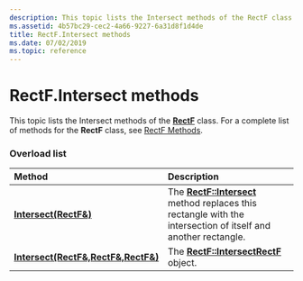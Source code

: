 ```yaml
---
description: This topic lists the Intersect methods of the RectF class. For a complete list of methods for the RectF class, see RectF Methods.
ms.assetid: 4b57bc29-cec2-4a66-9227-6a31d8f1d4de
title: RectF.Intersect methods
ms.date: 07/02/2019
ms.topic: reference
---
```


# RectF.Intersect methods

This topic lists the Intersect methods of the [**RectF**](/windows/win32/api/gdiplustypes/nl-gdiplustypes-rectf) class. For a complete list of methods for the **RectF** class, see [RectF Methods](-gdiplus-class-rectf-methods.md).

### Overload list



| Method                                                                           | Description                                                                                                                                                           |
|:---------------------------------------------------------------------------------|:----------------------------------------------------------------------------------------------------------------------------------------------------------------------|
| [**Intersect(RectF&)**](/previous-versions//ms534950(v=vs.85))                | The [**RectF::Intersect**](/previous-versions//ms534950(v=vs.85)) method replaces this rectangle with the intersection of itself and another rectangle.<br/> |
| [**Intersect(RectF&,RectF&,RectF&)**](/windows/win32/api/gdiplustypes/nf-gdiplustypes-rectf-intersect(outrectf__inconstrectf__inconstrectf_)) | The [**RectF::Intersect**](/windows/win32/api/gdiplustypes/nf-gdiplustypes-rectf-intersect(outrectf__inconstrectf__inconstrectf_))[**RectF**](/windows/win32/api/gdiplustypes/nl-gdiplustypes-rectf) object.<br/>                                   |



 

 
